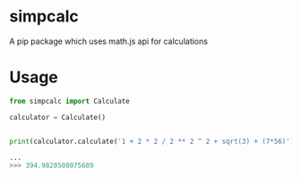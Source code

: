# simpcalc
A pip package which uses math.js api for calculations

# Usage
```py
from simpcalc import Calculate

calculator = Calculate()


print(calculator.calculate('1 + 2 * 2 / 2 ** 2 ^ 2 + sqrt(3) + (7*56)'))

...
>>> 394.9820508075689
```
